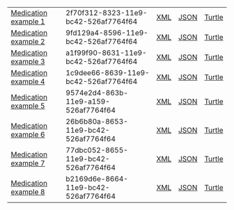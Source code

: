 <table class="list" width="100%">            
            <tr>
                <td><a href="Medication-2f70f312-8323-11e9-bc42-526af7764f64.html">Medication example 1</a></td>
                <td>2f70f312-8323-11e9-bc42-526af7764f64</td>
                <td><a href="Medication-2f70f312-8323-11e9-bc42-526af7764f64.xml.html">XML</a></td>
                <td><a href="Medication-2f70f312-8323-11e9-bc42-526af7764f64.json.html">JSON</a></td>
                <td><a href="Medication-2f70f312-8323-11e9-bc42-526af7764f64.ttl.html">Turtle</a></td>
            </tr>
            <tr>
                <td><a href="Medication-9fd129a4-8596-11e9-bc42-526af7764f64.html">Medication example 2</a></td>
                <td>9fd129a4-8596-11e9-bc42-526af7764f64</td>
                <td><a href="Medication-9fd129a4-8596-11e9-bc42-526af7764f64.xml.html">XML</a></td>
                <td><a href="Medication-9fd129a4-8596-11e9-bc42-526af7764f64.json.html">JSON</a></td>
                <td><a href="Medication-9fd129a4-8596-11e9-bc42-526af7764f64.ttl.html">Turtle</a></td>
            </tr>            
             <tr>
                <td><a href="Medication-a1f99f90-8631-11e9-bc42-526af7764f64.html">Medication example 3</a></td>
                <td>a1f99f90-8631-11e9-bc42-526af7764f64</td>
                <td><a href="Medication-a1f99f90-8631-11e9-bc42-526af7764f64.xml.html">XML</a></td>
                <td><a href="Medication-a1f99f90-8631-11e9-bc42-526af7764f64.json.html">JSON</a></td>
                <td><a href="Medication-a1f99f90-8631-11e9-bc42-526af7764f64.ttl.html">Turtle</a></td>
           </tr>
              <tr>
                <td><a href="Medication-1c9dee66-8639-11e9-bc42-526af7764f64.html">Medication example 4</a></td>
                <td>1c9dee66-8639-11e9-bc42-526af7764f64</td>
                <td><a href="Medication-1c9dee66-8639-11e9-bc42-526af7764f64.xml.html">XML</a></td>
                <td><a href="Medication-1c9dee66-8639-11e9-bc42-526af7764f64.json.html">JSON</a></td>
                <td><a href="Medication-1c9dee66-8639-11e9-bc42-526af7764f64.ttl.html">Turtle</a></td>
           </tr>          
               <tr>
                <td><a href="Medication-9574e2d4-863b-11e9-a159-526af7764f64.html">Medication example 5</a></td>
                <td>9574e2d4-863b-11e9-a159-526af7764f64</td>
                <td><a href="Medication-9574e2d4-863b-11e9-a159-526af7764f64.xml.html">XML</a></td>
                <td><a href="Medication-9574e2d4-863b-11e9-a159-526af7764f64.json.html">JSON</a></td>
                <td><a href="Medication-9574e2d4-863b-11e9-a159-526af7764f64.ttl.html">Turtle</a></td>
           </tr>            
           <tr>
                <td><a href="Medication-26b6b80a-8653-11e9-bc42-526af7764f64.html">Medication example 6</a></td>
                <td>26b6b80a-8653-11e9-bc42-526af7764f64</td>
                <td><a href="Medication-26b6b80a-8653-11e9-bc42-526af7764f64.xml.html">XML</a></td>
                <td><a href="Medication-26b6b80a-8653-11e9-bc42-526af7764f64.json.html">JSON</a></td>
                <td><a href="Medication-26b6b80a-8653-11e9-bc42-526af7764f64.ttl.html">Turtle</a></td>
           </tr>  
           <tr>
                <td><a href="Medication-77dbc052-8655-11e9-bc42-526af7764f64.html">Medication example 7</a></td>
                <td>77dbc052-8655-11e9-bc42-526af7764f64</td>
                <td><a href="Medication-77dbc052-8655-11e9-bc42-526af7764f64.xml.html">XML</a></td>
                <td><a href="Medication-77dbc052-8655-11e9-bc42-526af7764f64.json.html">JSON</a></td>
                <td><a href="Medication-77dbc052-8655-11e9-bc42-526af7764f64.ttl.html">Turtle</a></td>
           </tr>              
           <tr>
                <td><a href="Medication-b2169d6e-8664-11e9-bc42-526af7764f64.html">Medication example 8</a></td>
                <td>b2169d6e-8664-11e9-bc42-526af7764f64</td>
                <td><a href="Medication-b2169d6e-8664-11e9-bc42-526af7764f64.xml.html">XML</a></td>
                <td><a href="Medication-b2169d6e-8664-11e9-bc42-526af7764f64.json.html">JSON</a></td>
                <td><a href="Medication-b2169d6e-8664-11e9-bc42-526af7764f64.ttl.html">Turtle</a></td>
           </tr>  
 
 
 
 
 
 </table>
 
 
 
 